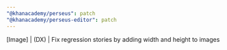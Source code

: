 ```yaml
---
"@khanacademy/perseus": patch
"@khanacademy/perseus-editor": patch
---
```


[Image] | (DX) | Fix regression stories by adding width and height to images

